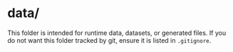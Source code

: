 # data/

This folder is intended for runtime data, datasets, or generated files. If you do not want this folder tracked by git, ensure it is listed in `.gitignore`.
